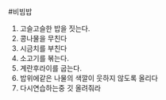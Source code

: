 #비빔밥
1. 고슬고슬한 밥을 짓는다.
2. 콩나물을 무친다
3. 시금치를 부친다
4. 소고기를 볶는다.
5. 계란후라이를 굽는다.
6. 밥위에같은 나물의 색깔이 웃하지 않도록 올리다
7. 다시연습하는중 깃 올려줘라